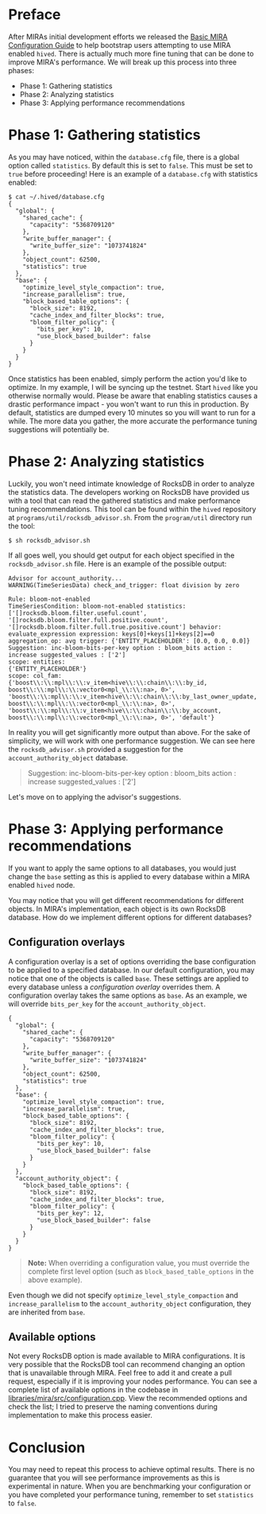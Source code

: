 # Preface

After MIRAs initial development efforts we released the [Basic MIRA Configuration Guide](https://github.com/openhive-network/hive/blob/master/doc/mira.md) to help bootstrap users attempting to use MIRA enabled `hived`. There is actually much more fine tuning that can be done to improve MIRA's performance. We will break up this process into three phases:

* Phase 1: Gathering statistics
* Phase 2: Analyzing statistics
* Phase 3: Applying performance recommendations

# Phase 1: Gathering statistics

As you may have noticed, within the `database.cfg` file, there is a global option called `statistics`. By default this is set to `false`. This must be set to `true` before proceeding! Here is an example of a `database.cfg` with statistics enabled:

```
$ cat ~/.hived/database.cfg 
{
  "global": {
    "shared_cache": {
      "capacity": "5368709120"
    },
    "write_buffer_manager": {
      "write_buffer_size": "1073741824"
    },
    "object_count": 62500,
    "statistics": true
  },
  "base": {
    "optimize_level_style_compaction": true,
    "increase_parallelism": true,
    "block_based_table_options": {
      "block_size": 8192,
      "cache_index_and_filter_blocks": true,
      "bloom_filter_policy": {
        "bits_per_key": 10,
        "use_block_based_builder": false
      }
    }
  }
}

```

Once statistics has been enabled, simply perform the action you'd like to optimize. In my example, I will be syncing up the testnet. Start `hived` like you otherwise normally would. Please be aware that enabling statistics causes a drastic performance impact - you won't want to run this in production. By default, statistics are dumped every 10 minutes so you will want to run for a while. The more data you gather, the more accurate the performance tuning suggestions will potentially be.

# Phase 2: Analyzing statistics

Luckily, you won't need intimate knowledge of RocksDB in order to analyze the statistics data. The developers working on RocksDB have provided us with a tool that can read the gathered statistics and make performance tuning recommendations. This tool can be found within the `hived` repository at `programs/util/rocksdb_advisor.sh`. From the `program/util` directory run the tool:

```
$ sh rocksdb_advisor.sh

```

If all goes well, you should get output for each object specified in the `rocksdb_advisor.sh` file. Here is an example of the possible output:

```
Advisor for account_authority...
WARNING(TimeSeriesData) check_and_trigger: float division by zero

Rule: bloom-not-enabled
TimeSeriesCondition: bloom-not-enabled statistics: ['[]rocksdb.bloom.filter.useful.count', '[]rocksdb.bloom.filter.full.positive.count', '[]rocksdb.bloom.filter.full.true.positive.count'] behavior: evaluate_expression expression: keys[0]+keys[1]+keys[2]==0 aggregation_op: avg trigger: {'ENTITY_PLACEHOLDER': [0.0, 0.0, 0.0]}
Suggestion: inc-bloom-bits-per-key option : bloom_bits action : increase suggested_values : ['2']
scope: entities:
{'ENTITY_PLACEHOLDER'}
scope: col_fam:
{'boost\\:\\:mpl\\:\\:v_item<hive\\:\\:chain\\:\\:by_id, boost\\:\\:mpl\\:\\:vector0<mpl_\\:\\:na>, 0>', 'boost\\:\\:mpl\\:\\:v_item<hive\\:\\:chain\\:\\:by_last_owner_update, boost\\:\\:mpl\\:\\:vector0<mpl_\\:\\:na>, 0>', 'boost\\:\\:mpl\\:\\:v_item<hive\\:\\:chain\\:\\:by_account, boost\\:\\:mpl\\:\\:vector0<mpl_\\:\\:na>, 0>', 'default'}
```

In reality you will get significantly more output than above. For the sake of simplicity, we will work with one performance suggestion. We can see here the `rocksdb_advisor.sh` provided a suggestion for the `account_authority_object` database.

> Suggestion: inc-bloom-bits-per-key option : bloom_bits action : increase suggested_values : ['2']

Let's move on to applying the advisor's suggestions.

# Phase 3: Applying performance recommendations

If you want to apply the same options to all databases, you would just change the `base` setting as this is applied to every database within a MIRA enabled `hived` node.

You may notice that you will get different recommendations for different objects. In MIRA's implementation, each object is its own RocksDB database. How do we implement different options for different databases?

## Configuration overlays

A configuration overlay is a set of options overriding the base configuration to be applied to a specified database. In our default configuration, you may notice that one of the objects is called `base`. These settings are applied to every database unless a *configuration overlay* overrides them. A configuration overlay takes the same options as `base`. As an example, we will override `bits_per_key` for the `account_authority_object`.

```
{
  "global": {
    "shared_cache": {
      "capacity": "5368709120"
    },
    "write_buffer_manager": {
      "write_buffer_size": "1073741824"
    },
    "object_count": 62500,
    "statistics": true
  },
  "base": {
    "optimize_level_style_compaction": true,
    "increase_parallelism": true,
    "block_based_table_options": {
      "block_size": 8192,
      "cache_index_and_filter_blocks": true,
      "bloom_filter_policy": {
        "bits_per_key": 10,
        "use_block_based_builder": false
      }
    }
  },
  "account_authority_object": {
    "block_based_table_options": {
      "block_size": 8192,
      "cache_index_and_filter_blocks": true,
      "bloom_filter_policy": {
        "bits_per_key": 12,
        "use_block_based_builder": false
      }
    }
  }
}
```

> **Note:** When overriding a configuration value, you must override the complete first level option (such as `block_based_table_options` in the above example).

Even though we did not specify `optimize_level_style_compaction` and `increase_parallelism` to the `account_authority_object` configuration, they are inherited from `base`.

## Available options

Not every RocksDB option is made available to MIRA configurations. It is very possible that the RocksDB tool can recommend changing an option that is unavailable through MIRA. Feel free to add it and create a pull request, especially if it is improving your nodes performance. You can see a complete list of available options in the codebase in [libraries/mira/src/configuration.cpp](https://github.com/openhive-network/hive/blob/master/libraries/mira/src/configuration.cpp). View the recommended options and check the list; I tried to preserve the naming conventions during implementation to make this process easier.

# Conclusion

You may need to repeat this process to achieve optimal results. There is no guarantee that you will see performance improvements as this is experimental in nature. When you are benchmarking your configuration or you have completed your performance tuning, remember to set `statistics` to `false`.

